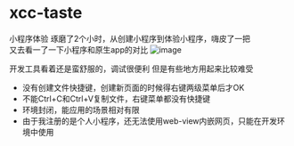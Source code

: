 # xcc-taste
小程序体验
琢磨了2个小时，从创建小程序到体验小程序，嗨皮了一把  
又去看一了一下小程序和原生app的对比
![image](https://gameapp.fp.ps.netease.com/file/5a96ac0b46072ba88be89a1fi1uNLxxP)

开发工具看着还是蛮舒服的，调试很便利
但是有些地方用起来比较难受  
* 没有创建文件快捷键，创建新页面的时候得右键两级菜单后才OK
* 不能Ctrl+C和Ctrl+V复制文件，右键菜单都没有快捷键
* 环境封闭，能应用的场景相对有限
* 由于我注册的是个人小程序，还无法使用web-view内嵌网页，只能在开发环境中使用
